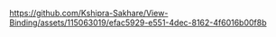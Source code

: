 

https://github.com/Kshipra-Sakhare/View-Binding/assets/115063019/efac5929-e551-4dec-8162-4f6016b00f8b

